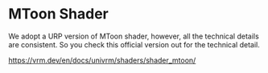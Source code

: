 # MToon Shader

We adopt a URP version of MToon shader, however, all the technical details are consistent. So you check this official version out for the technical detail.

https://vrm.dev/en/docs/univrm/shaders/shader_mtoon/